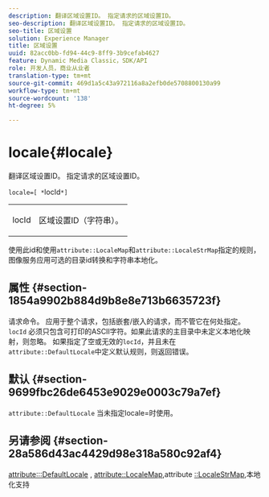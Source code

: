 ```yaml
---
description: 翻译区域设置ID。 指定请求的区域设置ID。
seo-description: 翻译区域设置ID。 指定请求的区域设置ID。
seo-title: 区域设置
solution: Experience Manager
title: 区域设置
uuid: 82acc0bb-fd94-44c9-8ff9-3b9cefab4627
feature: Dynamic Media Classic，SDK/API
role: 开发人员，商业从业者
translation-type: tm+mt
source-git-commit: 469d1a5c43a972116a8a2efb0de5708800130a99
workflow-type: tm+mt
source-wordcount: '138'
ht-degree: 5%

---
```



# locale{#locale}

翻译区域设置ID。 指定请求的区域设置ID。

`locale=[ *`locId`*]`

<table id="simpletable_C1899AD02C984ED3896B7620916637E7"> 
 <tr class="strow"> 
  <td class="stentry"> <p><span class="codeph"> <span class="varname"> locId</span></span> </p> </td> 
  <td class="stentry"> <p>区域设置ID（字符串）。 </p></td> 
 </tr> 
</table>

使用此id和使用`attribute::LocaleMap`和`attribute::LocaleStrMap`指定的规则，图像服务应用可选的目录id转换和字符串本地化。

## 属性 {#section-1854a9902b884d9b8e8e713b6635723f}

请求命令。 应用于整个请求，包括嵌套/嵌入的请求，而不管它在何处指定。 `locId` 必须只包含可打印的ASCII字符。如果此请求的主目录中未定义本地化映射，则忽略。 如果指定了空或无效的`locId`，并且未在`attribute::DefaultLocale`中定义默认规则，则返回错误。

## 默认 {#section-9699fbc26de6453e9029e0003c79a7ef}

`attribute::DefaultLocale` 当未指定locale=时使用。

## 另请参阅 {#section-28a586d43ac4429d98e318a580c92af4}

[attribute:::DefaultLocale](../../../../../is-api/image-catalog/image-serving-api-ref/c-image-catalog-reference/c-attributes-reference/r-defaultlocale.md#reference-69462ad9923f464f80c2c012342a6b6b) , [attribute::LocaleMap](../../../../../is-api/image-catalog/image-serving-api-ref/c-image-catalog-reference/c-attributes-reference/r-localemap.md#reference-49bbf598f8ea47c3a563755cef306318),attribute [::LocaleStrMap](../../../../../is-api/image-catalog/image-serving-api-ref/c-image-catalog-reference/c-attributes-reference/r-localestrmap.md#reference-98c42070a4bc4baf92537132be2b5b1e),本地化支持
